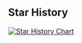 ## Star History

[![Star History Chart](https://api.star-history.com/svg?repos=net-lenrning-reference/net-lenrning-reference,cpp-backend-reference/cpp-backend-reference&type=Date)](https://star-history.com/?spm=5176.28103460.0.0.342a3da23STWrU#net-lenrning-reference/net-lenrning-reference&cpp-backend-reference/cpp-backend-reference&Date)
